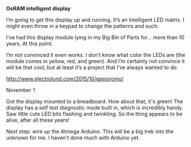 __OsRAM intelligent display__

I’m going to get this display up and running.  It’s an intelligent LED matrix.  I might even throw in a keypad to change the patterns and such.

I’ve had this display module lying in my Big Bin of Parts for… more than 10 years.  At this point:

I’m not convinced it even works.
I don’t know what color the LEDs are (the module comes in yellow, red, and green).
And I’m certainly not convince it will be that cool, but at least it’s a project that I’ve always wanted to do.

http://www.electrolund.com/2015/10/gasipromo/


November 1

Got the display mounted to a breadboard.  How about that, it's green!
The display has a self test diagnostic mode built in, which is incredibly handy.  Saw little cute LED bits flashing and twinkling.  So the thing appears to be alive, after all these years!

Next step: wire up the Atmega Arduino.  This will be a big trek into the unknown for me. I haven't done much with Arduino yet.
